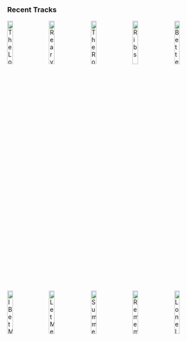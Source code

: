 ### Recent Tracks
[<img src='https://lastfm.freetls.fastly.net/i/u/300x300/02f6826242524a0abe9c2c8ebc05b4e5.png' width='16%' height='16%' alt='The Longest Time'>](https://www.last.fm/music/billy%2bjoel/_/the%2blongest%2btime)&nbsp;&nbsp;&nbsp;&nbsp;[<img src='https://lastfm.freetls.fastly.net/i/u/300x300/6ae4d8789927ad2701e43d7aa9e1ac82.png' width='16%' height='16%' alt='Rearview'>](https://www.last.fm/music/run%2briver%2bnorth/_/rearview)&nbsp;&nbsp;&nbsp;&nbsp;[<img src='https://lastfm.freetls.fastly.net/i/u/300x300/3af91469402057487b90b323fef434ad.png' width='16%' height='16%' alt='The Road'>](https://www.last.fm/music/vocal%2bfew/_/the%2broad)&nbsp;&nbsp;&nbsp;&nbsp;[<img src='https://lastfm.freetls.fastly.net/i/u/300x300/bf9dabcbd7d199f68da2e6a16300d260.png' width='16%' height='16%' alt='Ribs'>](https://www.last.fm/music/lorde/_/ribs)&nbsp;&nbsp;&nbsp;&nbsp;[<img src='https://lastfm.freetls.fastly.net/i/u/300x300/96932aaf906641179052b5faa84292b6.png' width='16%' height='16%' alt='Better Life'>](https://www.last.fm/music/paper%2broute/_/better%2blife)&nbsp;&nbsp;&nbsp;&nbsp;<br>[<img src='https://lastfm.freetls.fastly.net/i/u/300x300/74b0399872646052464309d621075339.png' width='16%' height='16%' alt='I Bet My Life'>](https://www.last.fm/music/imagine%2bdragons/_/i%2bbet%2bmy%2blife)&nbsp;&nbsp;&nbsp;&nbsp;[<img src='https://lastfm.freetls.fastly.net/i/u/300x300/18da7d53712da680cca2e6a1d97a3677.png' width='16%' height='16%' alt='Let Me Go (with Alesso, Florida Georgia Line & watt)'>](https://www.last.fm/music/hailee%2bsteinfeld/_/let%2bme%2bgo%2b%2528with%2balesso%252c%2bflorida%2bgeorgia%2bline%2b%2526%2bwatt%2529)&nbsp;&nbsp;&nbsp;&nbsp;[<img src='https://lastfm.freetls.fastly.net/i/u/300x300/bb08a1ccce27c9903507643795313b95.png' width='16%' height='16%' alt='Summer Sound'>](https://www.last.fm/music/romes/_/summer%2bsound)&nbsp;&nbsp;&nbsp;&nbsp;[<img src='https://lastfm.freetls.fastly.net/i/u/300x300/a611255faf5c21883f3630f047fff4eb.png' width='16%' height='16%' alt='Remember Me (Dúo)'>](https://www.last.fm/music/miguel/_/remember%2bme%2b%2528d%25c3%25bao%2529)&nbsp;&nbsp;&nbsp;&nbsp;[<img src='https://lastfm.freetls.fastly.net/i/u/300x300/1ee5f82362efb25fadc3a75cf4b17fac.png' width='16%' height='16%' alt='Lonely Town'>](https://www.last.fm/music/brandon%2bflowers/_/lonely%2btown)&nbsp;&nbsp;&nbsp;&nbsp;<br>